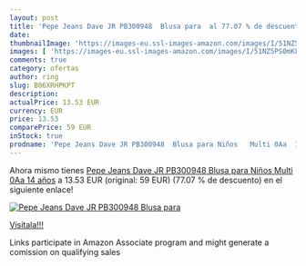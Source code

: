 ```yaml
---
layout: post
title: 'Pepe Jeans Dave JR PB300948  Blusa para  al 77.07 % de descuento'
date: 
thumbnailImage: 'https://images-eu.ssl-images-amazon.com/images/I/51NZ5PS0mKL._SL200_.jpg'
images: [ 'https://images-eu.ssl-images-amazon.com/images/I/51NZ5PS0mKL._SL200_.jpg' ]
comments: true
category: ofertas
author: ring
slug: B06XRHPKPT
description:
actualPrice: 13.53 EUR
currency: EUR
price: 13.53
comparePrice: 59 EUR
inStock: true
prodname: 'Pepe Jeans Dave JR PB300948  Blusa para Niños   Multi 0Aa  14 años'
---
```


Ahora mismo tienes [Pepe Jeans Dave JR PB300948  Blusa para Niños   Multi 0Aa  14 años](https://www.amazon.es/dp/B06XRHPKPT/?tag=tolees-21) a 13.53 EUR (original: 59 EUR) (77.07 %  de descuento) en el siguiente enlace!

[![Pepe Jeans Dave JR PB300948  Blusa para ](https://images-eu.ssl-images-amazon.com/images/I/51NZ5PS0mKL._SL200_.jpg)](https://www.amazon.es/dp/B06XRHPKPT/?tag=tolees-21)

[Visítala!!!](https://www.amazon.es/dp/B06XRHPKPT/?tag=tolees-21)

Links participate in Amazon Associate program and might generate a comission on qualifying sales
